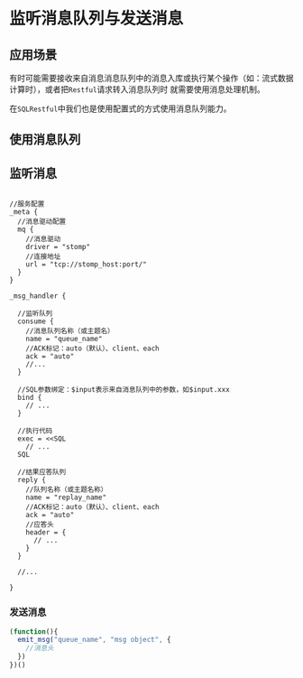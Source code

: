# 监听消息队列与发送消息

## 应用场景

有时可能需要接收来自消息消息队列中的消息入库或执行某个操作（如：流式数据计算时），或者把`Restful`请求转入消息队列时
就需要使用消息处理机制。

在`SQLRestful`中我们也是使用配置式的方式使用消息队列能力。

## 使用消息队列

## 监听消息

```hcl

//服务配置
_meta {
  //消息驱动配置
  mq {
    //消息驱动
    driver = "stomp"
    //连接地址
    url = "tcp://stomp_host:port/"
  }
}

_msg_handler {

  //监听队列
  consume {
    //消息队列名称（或主题名）
    name = "queue_name"
    //ACK标记：auto（默认）、client、each
    ack = "auto"
    //...
  }

  //SQL参数绑定：$input表示来自消息队列中的参数，如$input.xxx
  bind {
    // ...
  }

  //执行代码
  exec = <<SQL
    // ...
  SQL

  //结果应答队列
  reply {
    //队列名称（或主题名称）
    name = "replay_name"
    //ACK标记：auto（默认）、client、each
    ack = "auto"
    //应答头
    header = {
      // ...
    }
  }

  //...

}

```

### 发送消息

```js
(function(){
  emit_msg("queue_name", "msg object", {
    //消息头
  })
})()
```

